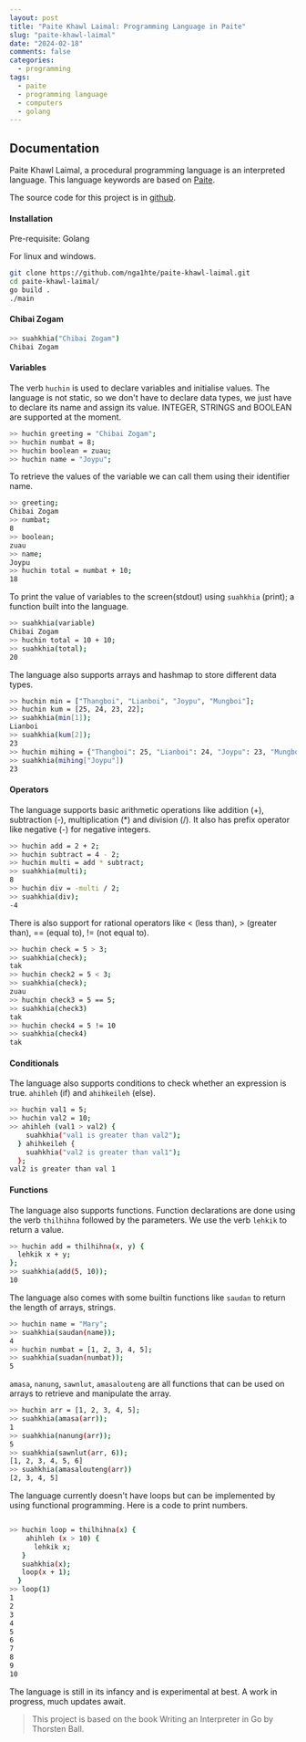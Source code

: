 ```yaml
---
layout: post
title: "Paite Khawl Laimal: Programming Language in Paite"
slug: "paite-khawl-laimal"
date: "2024-02-18"
comments: false
categories:
  - programming
tags:
  - paite
  - programming language
  - computers
  - golang
---
```


## Documentation

Paite Khawl Laimal, a procedural programming language is an interpreted language. This language keywords are based on [Paite](https://en.wikipedia.org/wiki/Paite_language).

The source code for this project is in [github](https://github.com/nga1hte/paite-khawl-laimal).

#### Installation

Pre-requisite: Golang

For linux and windows.

```bash
git clone https://github.com/nga1hte/paite-khawl-laimal.git
cd paite-khawl-laimal/
go build .
./main
```


#### Chibai Zogam

```bash
>> suahkhia("Chibai Zogam")
Chibai Zogam
```
#### Variables

The verb `huchin` is used to declare variables and initialise values. The language is not static, so we don't have to declare data types, we just have to declare its name and assign its value. INTEGER, STRINGS and BOOLEAN are supported at the moment.

```bash
>> huchin greeting = "Chibai Zogam"; 
>> huchin numbat = 8;              
>> huchin boolean = zuau;          
>> huchin name = "Joypu";
```

To retrieve the values of the variable we can call them using their identifier name.

```bash
>> greeting;   
Chibai Zogam
>> numbat;
8
>> boolean;
zuau
>> name;
Joypu
>> huchin total = numbat + 10; 
18
```

To print the value of variables to the screen(stdout) using `suahkhia` (print); a function built into the language.

```bash
>> suahkhia(variable)
Chibai Zogam
>> huchin total = 10 + 10;
>> suahkhia(total);
20
```

The language also supports arrays and hashmap to store different data types.

```bash
>> huchin min = ["Thangboi", "Lianboi", "Joypu", "Mungboi"];
>> huchin kum = [25, 24, 23, 22];
>> suahkhia(min[1]);
Lianboi
>> suahkhia(kum[2]);
23
>> huchin mihing = {"Thangboi": 25, "Lianboi": 24, "Joypu": 23, "Mungboi": 22};
>> suahkhia(mihing["Joypu"])
23
```

#### Operators

The language supports basic arithmetic operations like addition (+), subtraction (-), multiplication (*) and division (/). It also has prefix operator like negative (-) for negative integers.

```bash
>> huchin add = 2 + 2;
>> huchin subtract = 4 - 2;
>> huchin multi = add * subtract;
>> suahkhia(multi);
8
>> huchin div = -multi / 2;
>> suahkhia(div);
-4
```

There is also support for rational operators like < (less than), > (greater than), == (equal to), != (not equal to).

```bash
>> huchin check = 5 > 3;
>> suahkhia(check);
tak
>> huchin check2 = 5 < 3;
>> suahkhia(check);
zuau
>> huchin check3 = 5 == 5;
>> suahkhia(check3)
tak
>> huchin check4 = 5 != 10
>> suahkhia(check4)
tak
```

#### Conditionals

The language also supports conditions to check whether an expression is true. `ahihleh` (if) and `ahihkeileh` (else).

```bash
>> huchin val1 = 5;
>> huchin val2 = 10;
>> ahihleh (val1 > val2) {
    suahkhia("val1 is greater than val2");
  } ahihkeileh {
    suahkhia("val2 is greater than val1");
  };
val2 is greater than val 1
```

#### Functions

The language also supports functions. Function declarations are done using the verb `thilhihna` followed by the parameters. We use the verb `lehkik` to return a value.

```bash
>> huchin add = thilhihna(x, y) {
  lehkik x + y;
};
>> suahkhia(add(5, 10));
10
```

The language also comes with some builtin functions like `saudan` to return the length of arrays, strings.

```bash
>> huchin name = "Mary";
>> suahkhia(saudan(name));
4
>> huchin numbat = [1, 2, 3, 4, 5];
>> suahkhia(suadan(numbat));
5
```
`amasa`, `nanung`, `sawnlut`, `amasalouteng` are all functions that can be used on arrays to retrieve and manipulate the array.

```bash
>> huchin arr = [1, 2, 3, 4, 5];
>> suahkhia(amasa(arr));
1
>> suahkhia(nanung(arr));
5
>> suahkhia(sawnlut(arr, 6));
[1, 2, 3, 4, 5, 6]
>> suahkhia(amasalouteng(arr))
[2, 3, 4, 5]
```

The language currently doesn't have loops but can be implemented by using functional programming. Here is a code to print numbers.

```bash

>> huchin loop = thilhihna(x) {
    ahihleh (x > 10) {
      lehkik x;
   }
   suahkhia(x);
   loop(x + 1);
  }
>> loop(1)
1
2
3
4
5
6
7
8
9
10
```

The language is still in its infancy and is experimental at best. A work in progress, much updates await.

> This project is based on the book Writing an Interpreter in Go by Thorsten Ball.
